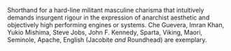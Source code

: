 Shorthand for a hard-line militant masculine charisma that intuitively demands insurgent rigour in the expression of  anarchist aesthetic and objectively high performing engines or systems.  Che Guevera, Imran Khan, Yukio Mishima, Steve Jobs, John F. Kennedy, Sparta, Viking, Maori, Seminole, Apache, English (Jacobite *and* Roundhead) are exemplary.